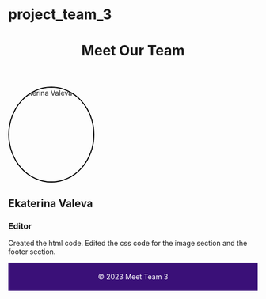 # project_team_3
<!DOCTYPE html>
<html>
<head>
	<meta charset="UTF-8">
	<title>Meet Our Team</title>
	<style>
		section img {
            border: 2px solid black;
			border-radius: 50%;
			height: 190px;
			width: 170px;
		}
		footer {
			background-color: rgb(58, 16, 120);
			color: #fff;
			padding: 6px;
			text-align: center;
		}
	</style>
</head>
<body>
	<header>
		<h1>Meet Our Team</h1>
	</header>
	<main>
        <section>
			<img src="https://github.com/savina1101/project_team_3/issues/1/pic2.jpg" alt="Ekaterina Valeva">
			<h2>Ekaterina Valeva</h2>
			<h3>Editor</h3>
            <p>Created the html code. Edited the css code for the image section and the footer section.</p>
		</section>
	</main>
	<footer>
		<p>&copy; 2023 Meet Team 3</p>
	</footer>
</body>
</html>
